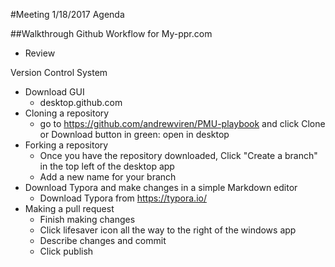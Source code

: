 #Meeting 1/18/2017 Agenda

##Walkthrough Github Workflow for My-ppr.com

- Review

Version     Control      System



- Download GUI
  - desktop.github.com
- Cloning a repository
  - go to https://github.com/andrewviren/PMU-playbook and click Clone or Download button in green: open in desktop
- Forking a repository
  - Once you have the repository downloaded, Click "Create a branch" in the top left of the desktop app
  - Add a new name for your branch
- Download Typora and make changes in a simple Markdown editor
  - Download Typora from https://typora.io/
- Making a pull request
  - Finish making changes
  - Click lifesaver icon all the way to the right of the windows app
  - Describe changes and commit
  - Click publish

